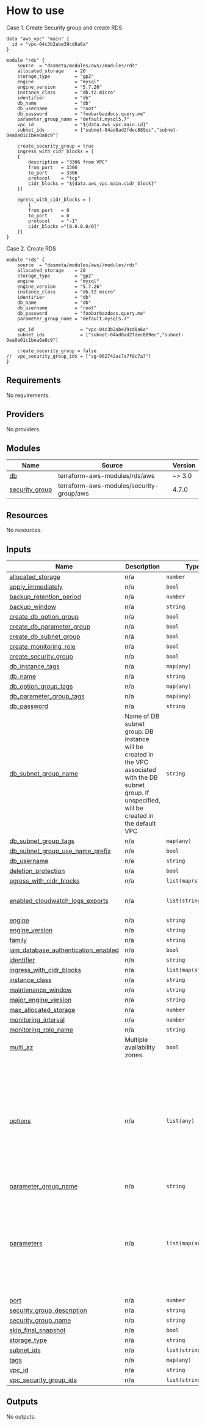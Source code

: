 # How to use

Case 1. Create Security group and create RDS

```
data "aws_vpc" "main" {
  id = "vpc-04c3b2abe39cd8a6a"
}

module "rds" {
    source  = "dasmeta/modules/aws//modules/rds"
    allocated_storage    = 20
    storage_type         = "gp2"
    engine               = "mysql"
    engine_version       = "5.7.26"
    instance_class       = "db.t2.micro"
    identifier           = "db"
    db_name              = "db"
    db_username          = "root"
    db_password          = "foobarbazdocs.query.me"
    parameter_group_name = "default.mysql5.7"
    vpc_id               = "${data.aws_vpc.main.id}"
    subnet_ids           = ["subnet-04ad8ad2fdec889ec","subnet-0ea0a01c1bea0a0c9"]

    create_security_group = true
    ingress_with_cidr_blocks = [
    {
        description = "3306 from VPC"
        from_port   = 3306
        to_port     = 3306
        protocol    = "tcp"
        cidr_blocks = "${data.aws_vpc.main.cidr_block}"
    }]

    egress_with_cidr_blocks = [
        {
        from_port   = 0
        to_port     = 0
        protocol    = "-1"
        cidr_blocks ="[0.0.0.0/0]"
    }]
}
```

Case 2. Create RDS

```
module "rds" {
    source  = "dasmeta/modules/aws//modules/rds"
    allocated_storage    = 20
    storage_type         = "gp2"
    engine               = "mysql"
    engine_version       = "5.7.26"
    instance_class       = "db.t2.micro"
    identifier           = "db"
    db_name              = "db"
    db_username          = "root"
    db_password          = "foobarbazdocs.query.me"
    parameter_group_name = "default.mysql5.7"

    vpc_id                 = "vpc-04c3b2abe39cd8a6a"
    subnet_ids             = ["subnet-04ad8ad2fdec889ec","subnet-0ea0a01c1bea0a0c9"]

    create_security_group = false
//  vpc_security_group_ids = ["sg-062742ac7a7f8c7a7"]
}
```

<!-- BEGINNING OF PRE-COMMIT-TERRAFORM DOCS HOOK -->

## Requirements

No requirements.

## Providers

No providers.

## Modules

| Name                                                                          | Source                                   | Version |
| ----------------------------------------------------------------------------- | ---------------------------------------- | ------- |
| <a name="module_db"></a> [db](#module_db)                                     | terraform-aws-modules/rds/aws            | ~> 3.0  |
| <a name="module_security_group"></a> [security_group](#module_security_group) | terraform-aws-modules/security-group/aws | 4.7.0   |

## Resources

No resources.

## Inputs

| Name                                                                                                                                       | Description                                                                                                                                             | Type                | Default                                                                                                                                                                                                                                                 | Required |
| ------------------------------------------------------------------------------------------------------------------------------------------ | ------------------------------------------------------------------------------------------------------------------------------------------------------- | ------------------- | ------------------------------------------------------------------------------------------------------------------------------------------------------------------------------------------------------------------------------------------------------- | :------: |
| <a name="input_allocated_storage"></a> [allocated_storage](#input_allocated_storage)                                                       | n/a                                                                                                                                                     | `number`            | `20`                                                                                                                                                                                                                                                    |    no    |
| <a name="input_apply_immediately"></a> [apply_immediately](#input_apply_immediately)                                                       | n/a                                                                                                                                                     | `bool`              | `false`                                                                                                                                                                                                                                                 |    no    |
| <a name="input_backup_retention_period"></a> [backup_retention_period](#input_backup_retention_period)                                     | n/a                                                                                                                                                     | `number`            | `0`                                                                                                                                                                                                                                                     |    no    |
| <a name="input_backup_window"></a> [backup_window](#input_backup_window)                                                                   | n/a                                                                                                                                                     | `string`            | `"03:00-06:00"`                                                                                                                                                                                                                                         |    no    |
| <a name="input_create_db_option_group"></a> [create_db_option_group](#input_create_db_option_group)                                        | n/a                                                                                                                                                     | `bool`              | `false`                                                                                                                                                                                                                                                 |    no    |
| <a name="input_create_db_parameter_group"></a> [create_db_parameter_group](#input_create_db_parameter_group)                               | n/a                                                                                                                                                     | `bool`              | `false`                                                                                                                                                                                                                                                 |    no    |
| <a name="input_create_db_subnet_group"></a> [create_db_subnet_group](#input_create_db_subnet_group)                                        | n/a                                                                                                                                                     | `bool`              | `true`                                                                                                                                                                                                                                                  |    no    |
| <a name="input_create_monitoring_role"></a> [create_monitoring_role](#input_create_monitoring_role)                                        | n/a                                                                                                                                                     | `bool`              | `false`                                                                                                                                                                                                                                                 |    no    |
| <a name="input_create_security_group"></a> [create_security_group](#input_create_security_group)                                           | n/a                                                                                                                                                     | `bool`              | `false`                                                                                                                                                                                                                                                 |    no    |
| <a name="input_db_instance_tags"></a> [db_instance_tags](#input_db_instance_tags)                                                          | n/a                                                                                                                                                     | `map(any)`          | `{}`                                                                                                                                                                                                                                                    |    no    |
| <a name="input_db_name"></a> [db_name](#input_db_name)                                                                                     | n/a                                                                                                                                                     | `string`            | n/a                                                                                                                                                                                                                                                     |   yes    |
| <a name="input_db_option_group_tags"></a> [db_option_group_tags](#input_db_option_group_tags)                                              | n/a                                                                                                                                                     | `map(any)`          | `{}`                                                                                                                                                                                                                                                    |    no    |
| <a name="input_db_parameter_group_tags"></a> [db_parameter_group_tags](#input_db_parameter_group_tags)                                     | n/a                                                                                                                                                     | `map(any)`          | `{}`                                                                                                                                                                                                                                                    |    no    |
| <a name="input_db_password"></a> [db_password](#input_db_password)                                                                         | n/a                                                                                                                                                     | `string`            | n/a                                                                                                                                                                                                                                                     |   yes    |
| <a name="input_db_subnet_group_name"></a> [db_subnet_group_name](#input_db_subnet_group_name)                                              | Name of DB subnet group. DB instance will be created in the VPC associated with the DB subnet group. If unspecified, will be created in the default VPC | `string`            | `null`                                                                                                                                                                                                                                                  |    no    |
| <a name="input_db_subnet_group_tags"></a> [db_subnet_group_tags](#input_db_subnet_group_tags)                                              | n/a                                                                                                                                                     | `map(any)`          | `{}`                                                                                                                                                                                                                                                    |    no    |
| <a name="input_db_subnet_group_use_name_prefix"></a> [db_subnet_group_use_name_prefix](#input_db_subnet_group_use_name_prefix)             | n/a                                                                                                                                                     | `bool`              | `false`                                                                                                                                                                                                                                                 |    no    |
| <a name="input_db_username"></a> [db_username](#input_db_username)                                                                         | n/a                                                                                                                                                     | `string`            | n/a                                                                                                                                                                                                                                                     |   yes    |
| <a name="input_deletion_protection"></a> [deletion_protection](#input_deletion_protection)                                                 | n/a                                                                                                                                                     | `bool`              | `false`                                                                                                                                                                                                                                                 |    no    |
| <a name="input_egress_with_cidr_blocks"></a> [egress_with_cidr_blocks](#input_egress_with_cidr_blocks)                                     | n/a                                                                                                                                                     | `list(map(string))` | `[]`                                                                                                                                                                                                                                                    |    no    |
| <a name="input_enabled_cloudwatch_logs_exports"></a> [enabled_cloudwatch_logs_exports](#input_enabled_cloudwatch_logs_exports)             | n/a                                                                                                                                                     | `list(string)`      | <pre>[<br> "general"<br>]</pre>                                                                                                                                                                                                                         |    no    |
| <a name="input_engine"></a> [engine](#input_engine)                                                                                        | n/a                                                                                                                                                     | `string`            | `"mysql"`                                                                                                                                                                                                                                               |    no    |
| <a name="input_engine_version"></a> [engine_version](#input_engine_version)                                                                | n/a                                                                                                                                                     | `string`            | `"5.7.26"`                                                                                                                                                                                                                                              |    no    |
| <a name="input_family"></a> [family](#input_family)                                                                                        | n/a                                                                                                                                                     | `string`            | `"mysql5.7"`                                                                                                                                                                                                                                            |    no    |
| <a name="input_iam_database_authentication_enabled"></a> [iam_database_authentication_enabled](#input_iam_database_authentication_enabled) | n/a                                                                                                                                                     | `bool`              | `true`                                                                                                                                                                                                                                                  |    no    |
| <a name="input_identifier"></a> [identifier](#input_identifier)                                                                            | n/a                                                                                                                                                     | `string`            | n/a                                                                                                                                                                                                                                                     |   yes    |
| <a name="input_ingress_with_cidr_blocks"></a> [ingress_with_cidr_blocks](#input_ingress_with_cidr_blocks)                                  | n/a                                                                                                                                                     | `list(map(string))` | `[]`                                                                                                                                                                                                                                                    |    no    |
| <a name="input_instance_class"></a> [instance_class](#input_instance_class)                                                                | n/a                                                                                                                                                     | `string`            | `"db.t3.medium"`                                                                                                                                                                                                                                        |    no    |
| <a name="input_maintenance_window"></a> [maintenance_window](#input_maintenance_window)                                                    | n/a                                                                                                                                                     | `string`            | `"Mon:00:00-Mon:03:00"`                                                                                                                                                                                                                                 |    no    |
| <a name="input_major_engine_version"></a> [major_engine_version](#input_major_engine_version)                                              | n/a                                                                                                                                                     | `string`            | `"5.7"`                                                                                                                                                                                                                                                 |    no    |
| <a name="input_max_allocated_storage"></a> [max_allocated_storage](#input_max_allocated_storage)                                           | n/a                                                                                                                                                     | `number`            | `100`                                                                                                                                                                                                                                                   |    no    |
| <a name="input_monitoring_interval"></a> [monitoring_interval](#input_monitoring_interval)                                                 | n/a                                                                                                                                                     | `number`            | `0`                                                                                                                                                                                                                                                     |    no    |
| <a name="input_monitoring_role_name"></a> [monitoring_role_name](#input_monitoring_role_name)                                              | n/a                                                                                                                                                     | `string`            | `null`                                                                                                                                                                                                                                                  |    no    |
| <a name="input_multi_az"></a> [multi_az](#input_multi_az)                                                                                  | Multiple availability zones.                                                                                                                            | `bool`              | `true`                                                                                                                                                                                                                                                  |    no    |
| <a name="input_options"></a> [options](#input_options)                                                                                     | n/a                                                                                                                                                     | `list(any)`         | <pre>[<br> {<br> "option_name": "MARIADB_AUDIT_PLUGIN",<br> "option_settings": [<br> {<br> "name": "SERVER_AUDIT_EVENTS",<br> "value": "CONNECT"<br> },<br> {<br> "name": "SERVER_AUDIT_FILE_ROTATIONS",<br> "value": "37"<br> }<br> ]<br> }<br>]</pre> |    no    |
| <a name="input_parameter_group_name"></a> [parameter_group_name](#input_parameter_group_name)                                              | n/a                                                                                                                                                     | `string`            | `"default.mysql5.7"`                                                                                                                                                                                                                                    |    no    |
| <a name="input_parameters"></a> [parameters](#input_parameters)                                                                            | n/a                                                                                                                                                     | `list(map(any))`    | <pre>[<br> {<br> "name": "character_set_client",<br> "value": "utf8mb4"<br> },<br> {<br> "name": "character_set_server",<br> "value": "utf8mb4"<br> },<br> {<br> "max_connections": "500"<br> }<br>]</pre>                                              |    no    |
| <a name="input_port"></a> [port](#input_port)                                                                                              | n/a                                                                                                                                                     | `number`            | `3306`                                                                                                                                                                                                                                                  |    no    |
| <a name="input_security_group_description"></a> [security_group_description](#input_security_group_description)                            | n/a                                                                                                                                                     | `string`            | `"MySQL security group"`                                                                                                                                                                                                                                |    no    |
| <a name="input_security_group_name"></a> [security_group_name](#input_security_group_name)                                                 | n/a                                                                                                                                                     | `string`            | `"db_security_group"`                                                                                                                                                                                                                                   |    no    |
| <a name="input_skip_final_snapshot"></a> [skip_final_snapshot](#input_skip_final_snapshot)                                                 | n/a                                                                                                                                                     | `bool`              | `true`                                                                                                                                                                                                                                                  |    no    |
| <a name="input_storage_type"></a> [storage_type](#input_storage_type)                                                                      | n/a                                                                                                                                                     | `string`            | `"gp2"`                                                                                                                                                                                                                                                 |    no    |
| <a name="input_subnet_ids"></a> [subnet_ids](#input_subnet_ids)                                                                            | n/a                                                                                                                                                     | `list(string)`      | n/a                                                                                                                                                                                                                                                     |   yes    |
| <a name="input_tags"></a> [tags](#input_tags)                                                                                              | n/a                                                                                                                                                     | `map(any)`          | `{}`                                                                                                                                                                                                                                                    |    no    |
| <a name="input_vpc_id"></a> [vpc_id](#input_vpc_id)                                                                                        | n/a                                                                                                                                                     | `string`            | `""`                                                                                                                                                                                                                                                    |    no    |
| <a name="input_vpc_security_group_ids"></a> [vpc_security_group_ids](#input_vpc_security_group_ids)                                        | n/a                                                                                                                                                     | `list(string)`      | `[]`                                                                                                                                                                                                                                                    |    no    |

## Outputs

No outputs.

<!-- END OF PRE-COMMIT-TERRAFORM DOCS HOOK -->
